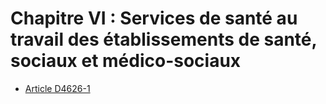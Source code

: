 # Chapitre VI : Services de santé au travail des établissements de santé,  sociaux et médico-sociaux

* [Article D4626-1](./LEGIARTI000026886629.md)
